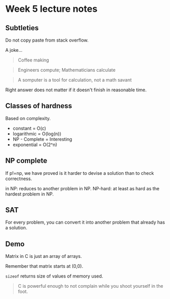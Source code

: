 # Week 5 lecture notes

## Subtleties

Do not copy paste from stack overflow.

A joke...
> Coffee making

> Engineers compute; Mathematicians calculate

> A somputer is a tool for calculation, not a math savant

Right answer does not matter if it doesn't finish in reasonable time. 

## Classes of hardness

Based on complexity. 

* constant = O(c)
* logarithmic = O(log(n))
* NP - Complete = Interesting
* exponential = O(2^n)

## NP complete

If p!=np, we have proved is it harder to devise a solution than to check correctness. 

in NP: reduces to another problem in NP.
NP-hard: at least as hard as the hardest problem in NP.

## SAT

For every problem, you can convert it into another problem that already has a solution.

## Demo

Matrix in C is just an array of arrays. 

Remember that matrix starts at (0,0).

`sizeof` returns size of values of memory used. 

> C is powerful enough to not complain while you shoot yourself in the foot. 


